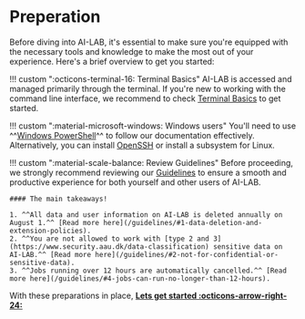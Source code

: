 # Preperation
Before diving into AI-LAB, it's essential to make sure you're equipped with the necessary tools and knowledge to make the most out of your experience. Here's a brief overview to get you started:

!!! custom "<span class="custom-callout-icon">:octicons-terminal-16: Terminal Basics</span>"
    AI-LAB is accessed and managed primarily through the terminal. If you're new to working with the command line interface, we recommend to check [Terminal Basics](/additional-guides/terminal-basics) to get started.

!!! custom "<span class="custom-callout-icon">:material-microsoft-windows: Windows users</span>"
    You'll need to use ^^[Windows PowerShell](https://learn.microsoft.com/en-us/powershell/scripting/overview?)^^ to follow our documentation effectively. Alternatively, you can install [OpenSSH](https://learn.microsoft.com/en-us/windows-server/administration/openssh/openssh_install_firstuse?tabs=gui) or install a subsystem for Linux.

!!! custom "<span class="custom-callout-icon">:material-scale-balance: Review Guidelines</span>"
    Before proceeding, we strongly recommend reviewing our [Guidelines](/guidelines) to ensure a smooth and productive experience for both yourself and other users of AI-LAB.

    #### The main takeaways!

    1. ^^All data and user information on AI-LAB is deleted annually on August 1.^^ [Read more here](/guidelines/#1-data-deletion-and-extension-policies).
    2. ^^You are not allowed to work with [type 2 and 3](https://www.security.aau.dk/data-classification) sensitive data on AI-LAB.^^ [Read more here](/guidelines/#2-not-for-confidential-or-sensitive-data).
    3. ^^Jobs running over 12 hours are automatically cancelled.^^ [Read more here](/guidelines/#4-jobs-can-run-no-longer-than-12-hours).

With these preparations in place, <span style="color: var(--md-primary-fg-color); font-weight: 700;"><a href="/getting-started/login/">Lets get started :octicons-arrow-right-24:</a></span>